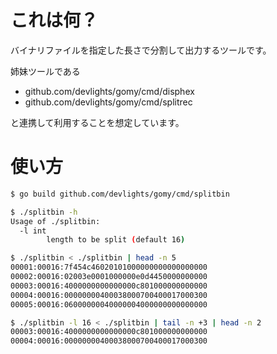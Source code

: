 # これは何？

バイナリファイルを指定した長さで分割して出力するツールです。

姉妹ツールである

- github.com/devlights/gomy/cmd/disphex
- github.com/devlights/gomy/cmd/splitrec

と連携して利用することを想定しています。

# 使い方

```sh
$ go build github.com/devlights/gomy/cmd/splitbin

$ ./splitbin -h
Usage of ./splitbin:
  -l int
        length to be split (default 16)

$ ./splitbin < ./splitbin | head -n 5
00001:00016:7f454c46020101000000000000000000
00002:00016:02003e0001000000e0d4450000000000
00003:00016:4000000000000000c801000000000000
00004:00016:00000000400038000700400017000300
00005:00016:06000000040000004000000000000000

$ ./splitbin -l 16 < ./splitbin | tail -n +3 | head -n 2
00003:00016:4000000000000000c801000000000000
00004:00016:00000000400038000700400017000300
```
